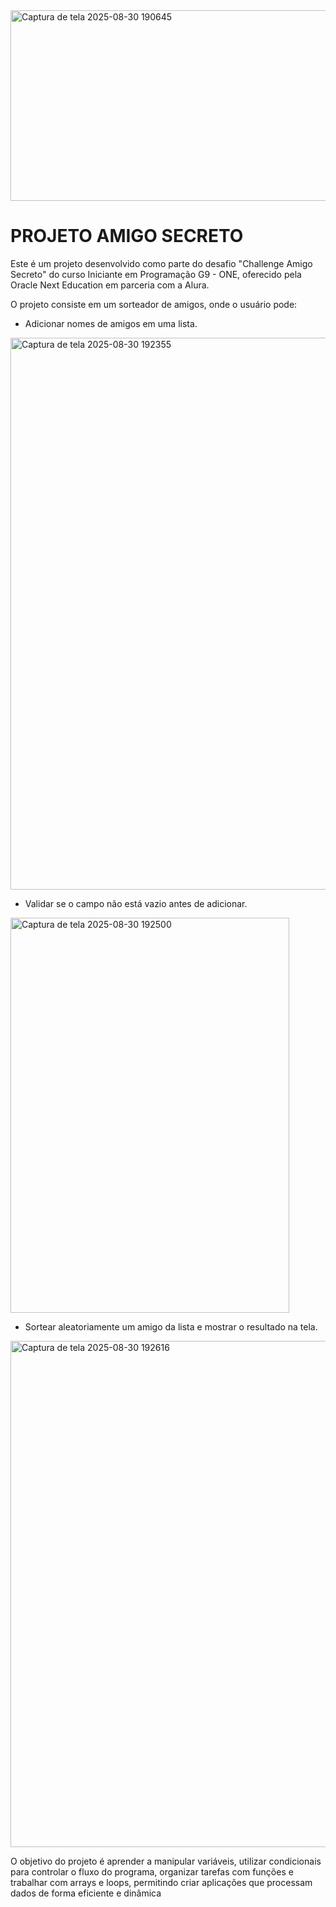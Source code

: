 <img width="1666" height="305" alt="Captura de tela 2025-08-30 190645" src="https://github.com/user-attachments/assets/4a7714b3-cdba-4a43-9978-9fd8ed7b389d" />

# PROJETO AMIGO SECRETO

Este é um projeto desenvolvido como parte do desafio "Challenge Amigo Secreto" do curso Iniciante em Programação G9 - ONE, oferecido pela Oracle Next Education em parceria com a Alura.

O projeto consiste em um sorteador de amigos, onde o usuário pode:

* Adicionar nomes de amigos em uma lista.
<img width="1205" height="883" alt="Captura de tela 2025-08-30 192355" src="https://github.com/user-attachments/assets/5bf2f033-2724-42c0-ba68-39169f8e5f89" />

* Validar se o campo não está vazio antes de adicionar.
<img width="446" height="632" alt="Captura de tela 2025-08-30 192500" src="https://github.com/user-attachments/assets/21e4e12a-b414-48d4-84be-504256d5d9e4" />

* Sortear aleatoriamente um amigo da lista e mostrar o resultado na tela.
<img width="1299" height="810" alt="Captura de tela 2025-08-30 192616" src="https://github.com/user-attachments/assets/ce914e04-1ae3-4620-8262-ddf8e034423a" />

O objetivo do projeto é aprender a manipular variáveis, utilizar condicionais para controlar o fluxo do programa, organizar tarefas com funções e trabalhar com arrays e loops, permitindo criar aplicações que processam dados de forma eficiente e dinâmica
